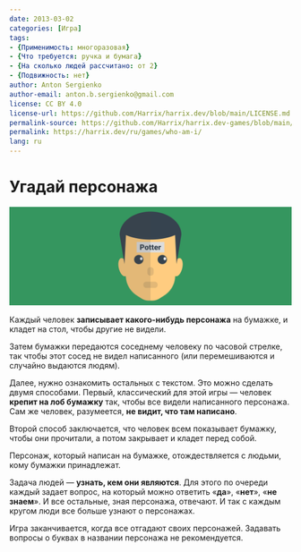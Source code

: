 ```yaml
---
date: 2013-03-02
categories: [Игра]
tags:
- {Применимость: многоразовая}
- {Что требуется: ручка и бумага}
- {На сколько людей рассчитано: от 2}
- {Подвижность: нет}
author: Anton Sergienko
author-email: anton.b.sergienko@gmail.com
license: CC BY 4.0
license-url: https://github.com/Harrix/harrix.dev/blob/main/LICENSE.md
permalink-source: https://github.com/Harrix/harrix.dev-games/blob/main/who-am-i/who-am-i.md
permalink: https://harrix.dev/ru/games/who-am-i/
lang: ru
---
```


# Угадай персонажа

![Featured image](featured-image.svg)

Каждый человек **записывает какого-нибудь персонажа** на бумажке, и кладет на стол, чтобы другие не видели.

Затем бумажки передаются соседнему человеку по часовой стрелке, так чтобы этот сосед не видел написанного (или перемешиваются и случайно выдаются людям).

Далее, нужно ознакомить остальных с текстом. Это можно сделать двумя способами. Первый, классический для этой игры — человек **крепит на лоб бумажку** так, чтобы все видели написанного персонажа. Сам же человек, разумеется, **не видит, что там написано**.

Второй способ заключается, что человек всем показывает бумажку, чтобы они прочитали, а потом закрывает и кладет перед собой.

Персонаж, который написан на бумажке, отождествляется с людьми, кому бумажки принадлежат.

Задача людей — **узнать, кем они являются**. Для этого по очереди каждый задает вопрос, на который можно ответить «**да**», «**нет**», «**не знаем**». И все остальные, зная персонажа, отвечают. И так с каждым кругом люди все больше узнают о персонажах.

Игра заканчивается, когда все отгадают своих персонажей. Задавать вопросы о буквах в названии персонажа не рекомендуется.

